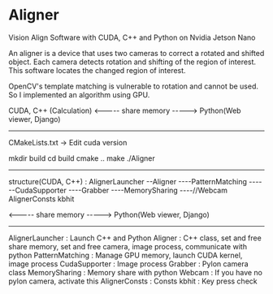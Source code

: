 # Aligner
Vision Align Software with CUDA, C++ and Python on Nvidia Jetson Nano


An aligner is a device that uses two cameras to correct a rotated and shifted object.
Each camera detects rotation and shifting of the region of interest.
This software locates the changed region of interest.

OpenCV's template matching is vulnerable to rotation and cannot be used.
So I implemented an algorithm using GPU.

CUDA, C++ (Calculation)  <----- share memory -----> Python(Web viewer, Django)

------------------------------------------------

CMakeLists.txt -> Edit cuda version

mkdir build
cd build
cmake ..
make
./Aligner

------------------------------------------------

structure(CUDA, C++) :
AlignerLauncher
--Aligner
----PatternMatching
------CudaSupporter
----Grabber
----MemorySharing
----//Webcam
AlignerConsts
kbhit

<----- share memory -----> Python(Web viewer, Django)

------------------------------------------------

AlignerLauncher : Launch C++ and Python
Aligner : C++ class, set and free share memory, set and free camera, image process, communicate with python
PatternMatching : Manage GPU memory, launch CUDA kernel, image process
CudaSupporter : Image process
Grabber : Pylon camera class
MemorySharing : Memory share with python
Webcam : If you have no pylon camera, activate this
AlignerConsts : Consts
kbhit : Key press check
